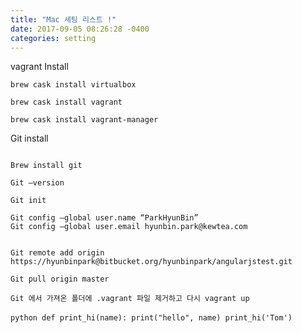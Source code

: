 ```yaml
---
title: "Mac 세팅 리스트 !"
date: 2017-09-05 08:26:28 -0400
categories: setting
---
```

vagrant Install 

```
brew cask install virtualbox

brew cask install vagrant

brew cask install vagrant-manager
```
Git install 
```

Brew install git

Git —version

Git init

Git config —global user.name “ParkHyunBin”
Git config —global user.email hyunbin.park@kewtea.com


Git remote add origin https://hyunbinpark@bitbucket.org/hyunbinpark/angularjstest.git

Git pull origin master

Git 에서 가져온 폴더에 .vagrant 파일 제거하고 다시 vagrant up

```
​```python
def print_hi(name):
  print("hello", name)
print_hi('Tom')
​```
